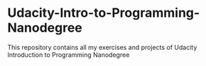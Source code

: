 # Udacity-Intro-to-Programming-Nanodegree
This repository contains all my exercises and projects of Udacity Introduction to Programming Nanodegree
